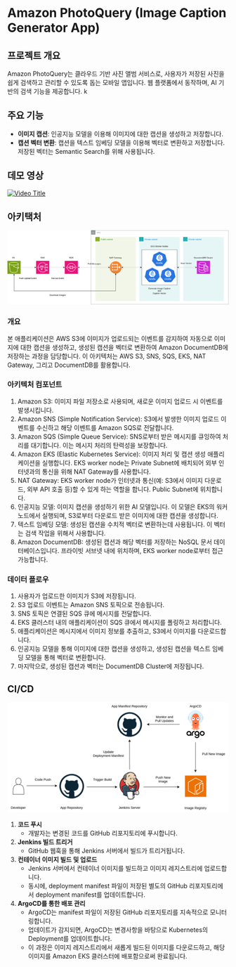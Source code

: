 # Amazon PhotoQuery (Image Caption Generator App)

## 프로젝트 개요

Amazon PhotoQuery는 클라우드 기반 사진 앨범 서비스로, 사용자가 저장된 사진을 쉽게 검색하고 관리할 수 있도록 돕는 모바일 앱입니다. 웹 플랫폼에서 동작하며, AI 기반의 검색 기능을 제공합니다.
k

## 주요 기능

- **이미지 캡션**: 인공지능 모델을 이용해 이미지에 대한 캡션을 생성하고 저장합니다.
- **캡션 벡터 변환**: 캡션을 텍스트 임베딩 모델을 이용해 벡터로 변환하고 저장합니다. 저장된 벡터는 Semantic Search를 위해 사용됩니다.

## 데모 영상

[![Video Title](http://img.youtube.com/vi/l_XaYF5AkM4/0.jpg)](https://www.youtube.com/watch?v=l_XaYF5AkM4 "Video Title")

## 아키택처

<img src="./image_caption_architecture.drawio.svg">

### 개요

본 애플리케이션은 AWS S3에 이미지가 업로드되는 이벤트를 감지하여 자동으로 이미지에 대한 캡션을 생성하고, 생성된 캡션을 벡터로 변환하여 Amazon DocumentDB에 저장하는 과정을 담당합니다. 이 아키텍처는 AWS S3, SNS, SQS, EKS, NAT Gateway, 그리고 DocumentDB를 활용합니다.

### 아키텍처 컴포넌트

1. Amazon S3: 이미지 파일 저장소로 사용되며, 새로운 이미지 업로드 시 이벤트를 발생시킵니다.
2. Amazon SNS (Simple Notification Service): S3에서 발생한 이미지 업로드 이벤트를 수신하고 해당 이벤트를 Amazon SQS로 전달합니다.
3. Amazon SQS (Simple Queue Service): SNS로부터 받은 메시지를 큐잉하여 처리를 대기합니다. 이는 메시지 처리의 탄력성을 보장합니다.
4. Amazon EKS (Elastic Kubernetes Service): 이미지 처리 및 캡션 생성 애플리케이션을 실행합니다. EKS worker node는 Private Subnet에 배치되어 외부 인터넷과의 통신을 위해 NAT Gateway를 사용합니다.
5. NAT Gateway: EKS worker node가 인터넷과 통신(예: S3에서 이미지 다운로드, 외부 API 호출 등)할 수 있게 하는 역할을 합니다. Public Subnet에 위치합니다.
6. 인공지능 모델: 이미지 캡션을 생성하기 위한 AI 모델입니다. 이 모델은 EKS의 워커 노드에서 실행되며, S3로부터 다운로드 받은 이미지에 대한 캡션을 생성합니다.
7. 텍스트 임베딩 모델: 생성된 캡션을 수치적 벡터로 변환하는데 사용됩니다. 이 벡터는 검색 작업을 위해서 사용합니다.
8. Amazon DocumentDB: 생성된 캡션과 해당 벡터를 저장하는 NoSQL 문서 데이터베이스입니다. 프라이빗 서브넷 내에 위치하며, EKS worker node로부터 접근 가능합니다.

### 데이터 플로우

1. 사용자가 업로드한 이미지가 S3에 저장됩니다.
2. S3 업로드 이벤트는 Amazon SNS 토픽으로 전송됩니다.
3. SNS 토픽은 연결된 SQS 큐에 메시지를 전달합니다.
4. EKS 클러스터 내의 애플리케이션이 SQS 큐에서 메시지를 폴링하고 처리합니다.
6. 애플리케이션은 메시지에서 이미지 정보를 추출하고, S3에서 이미지를 다운로드합니다.
7. 인공지능 모델을 통해 이미지에 대한 캡션을 생성하고, 생성된 캡션을 텍스트 임베딩 모델을 통해 벡터로 변환합니다.
8. 마지막으로, 생성된 캡션과 벡터는 DocumentDB Cluster에 저장됩니다.


## CI/CD

<img src="./image_caption_cicd_pipeline.drawio.svg">

1. **코드 푸시**
   - 개발자는 변경된 코드를 GitHub 리포지토리에 푸시합니다.
2. **Jenkins 빌드 트리거**
   - GitHub 웹훅을 통해 Jenkins 서버에서 빌드가 트리거됩니다.
3. **컨테이너 이미지 빌드 및 업로드**
   - Jenkins 서버에서 컨테이너 이미지를 빌드하고 이미지 레지스트리에 업로드합니다.
   - 동시에, deployment manifest 파일이 저장된 별도의 GitHub 리포지토리에서 deployment manifest를 업데이트합니다.
4. **ArgoCD를 통한 배포 관리**
   - ArgoCD는 manifest 파일이 저장된 GitHub 리포지토리를 지속적으로 모니터링합니다.
   - 업데이트가 감지되면, ArgoCD는 변경사항을 바탕으로 Kubernetes의 Deployment를 업데이트합니다.
   - 이 과정은 이미지 레지스트리에서 새롭게 빌드된 이미지를 다운로드하고, 해당 이미지를 Amazon EKS 클러스터에 배포함으로써 완료됩니다.
